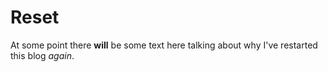 # Reset

At some point there **will** be some text here talking about why I've restarted this blog _again_.

